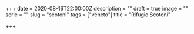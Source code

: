 +++
date = 2020-08-16T22:00:00Z
description = ""
draft = true
image = ""
serie = ""
slug = "scotoni"
tags = ["veneto"]
title = "Rifugio Scotoni"

+++
